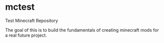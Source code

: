 # mctest
Test Minecraft Repository

The goal of this is to build the fundamentals of creating minecraft mods for a real future project.
